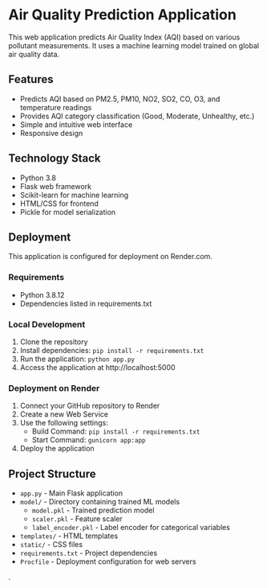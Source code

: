 # Air Quality Prediction Application

This web application predicts Air Quality Index (AQI) based on various pollutant measurements. It uses a machine learning model trained on global air quality data.

## Features

- Predicts AQI based on PM2.5, PM10, NO2, SO2, CO, O3, and temperature readings
- Provides AQI category classification (Good, Moderate, Unhealthy, etc.)
- Simple and intuitive web interface
- Responsive design

## Technology Stack

- Python 3.8
- Flask web framework
- Scikit-learn for machine learning
- HTML/CSS for frontend
- Pickle for model serialization

## Deployment

This application is configured for deployment on Render.com.

### Requirements

- Python 3.8.12
- Dependencies listed in requirements.txt

### Local Development

1. Clone the repository
2. Install dependencies: `pip install -r requirements.txt`
3. Run the application: `python app.py`
4. Access the application at http://localhost:5000

### Deployment on Render

1. Connect your GitHub repository to Render
2. Create a new Web Service
3. Use the following settings:
   - Build Command: `pip install -r requirements.txt`
   - Start Command: `gunicorn app:app`
4. Deploy the application

## Project Structure

- `app.py` - Main Flask application
- `model/` - Directory containing trained ML models
  - `model.pkl` - Trained prediction model
  - `scaler.pkl` - Feature scaler
  - `label_encoder.pkl` - Label encoder for categorical variables
- `templates/` - HTML templates
- `static/` - CSS  files
- `requirements.txt` - Project dependencies
- `Procfile` - Deployment configuration for web servers

.

